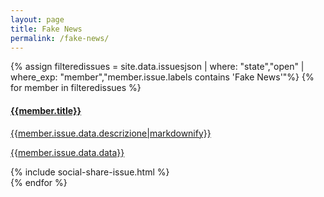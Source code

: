 ```yaml
---
layout: page
title: Fake News
permalink: /fake-news/
---
```

<div class="panel-group">
{% assign filteredissues = site.data.issuesjson | where: "state","open" | where_exp: "member","member.issue.labels contains 'Fake News'"%}
{% for member in filteredissues %}
<div class="panel-body">
<a href="/issues/{{ member.number | datapage_url: '.' }}" class="list-group-item">
	<h4 class="list-group-item-heading">{{member.title}}</h4>
	<p class="list-group-item-text">{{member.issue.data.descrizione|markdownify}}</p>
	<p class="list-group-item-text">{{member.issue.data.data}}</p>
</a>
{% include social-share-issue.html %}
</div>
{% endfor %}
</div>
